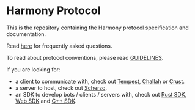 # Harmony Protocol

This is the repository containing the Harmony protocol specification and documentation.

Read [here](FAQ.md) for frequently asked questions.

To read about protocol conventions, please read [GUIDELINES](GUIDELINES.md).

If you are looking for:

- a client to communicate with, check out [Tempest](https://github.com/harmony-development/tempest), [Challah](https://github.com/harmony-development/Challah) or [Crust](https://github.com/harmony-development/Crust).
- a server to host, check out [Scherzo](https://github.com/harmony-development/scherzo).
- an SDK to develop bots / clients / servers with, check out [Rust SDK](https://github.com/harmony-development/harmony_rust_sdk), [Web SDK](https://github.com/harmony-development/harmony-web-sdk) and [C++ SDK](https://github.com/harmony-development/Chometz).
